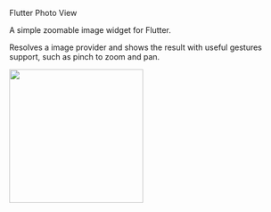Flutter Photo View

A simple zoomable image widget for Flutter.

Resolves a image provider and shows the result with useful gestures support, such as pinch to zoom and pan.

<img src="images/photo_view1.gif" height="240px">